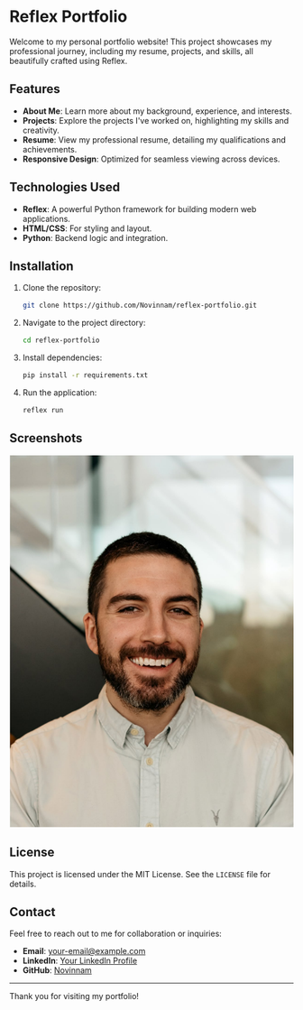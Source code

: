# Reflex Portfolio

Welcome to my personal portfolio website! This project showcases my professional journey, including my resume, projects, and skills, all beautifully crafted using Reflex.

## Features

- **About Me**: Learn more about my background, experience, and interests.
- **Projects**: Explore the projects I've worked on, highlighting my skills and creativity.
- **Resume**: View my professional resume, detailing my qualifications and achievements.
- **Responsive Design**: Optimized for seamless viewing across devices.

## Technologies Used

- **Reflex**: A powerful Python framework for building modern web applications.
- **HTML/CSS**: For styling and layout.
- **Python**: Backend logic and integration.

## Installation

1. Clone the repository:
   ```bash
   git clone https://github.com/Novinnam/reflex-portfolio.git
   ```
2. Navigate to the project directory:
   ```bash
   cd reflex-portfolio
   ```
3. Install dependencies:
   ```bash
   pip install -r requirements.txt
   ```
4. Run the application:
   ```bash
   reflex run
   ```

## Screenshots

![Portfolio Screenshot](assets/profile.jpg)

## License

This project is licensed under the MIT License. See the `LICENSE` file for details.

## Contact

Feel free to reach out to me for collaboration or inquiries:
- **Email**: [your-email@example.com](mailto:mohammadhassan.novin.001@student.uni.lu)
- **LinkedIn**: [Your LinkedIn Profile](https://www.linkedin.com/in/novinnnam/)
- **GitHub**: [Novinnam](https://github.com/Novinnam)

---

Thank you for visiting my portfolio!
